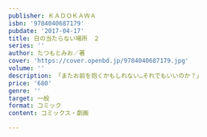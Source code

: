 ```yaml
---
publisher: ＫＡＤＯＫＡＷＡ
isbn: '9784040687179'
pubdate: '2017-04-17'
title: 日の当たらない場所　２
series: ''
author: たつもとみお／著
cover: 'https://cover.openbd.jp/9784040687179.jpg'
volume: ''
description: 「またお前を抱くかもしれない…それでもいいのか？」
price: '680'
genre: ''
target: 一般
format: コミック
content: コミックス・劇画

---
```

